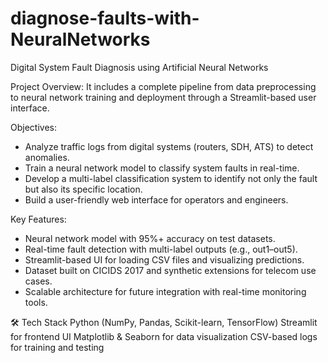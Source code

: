 # diagnose-faults-with-NeuralNetworks
Digital System Fault Diagnosis using Artificial Neural Networks

Project Overview:
It includes a complete pipeline from data preprocessing to neural network training and deployment through a Streamlit-based user interface.

Objectives:
- Analyze traffic logs from digital systems (routers, SDH, ATS) to detect anomalies.
- Train a neural network model to classify system faults in real-time.
- Develop a multi-label classification system to identify not only the fault but also its specific location.
- Build a user-friendly web interface for operators and engineers.

Key Features:
- Neural network model with 95%+ accuracy on test datasets.
- Real-time fault detection with multi-label outputs (e.g., out1–out5).
- Streamlit-based UI for loading CSV files and visualizing predictions.
- Dataset built on CICIDS 2017 and synthetic extensions for telecom use cases.
- Scalable architecture for future integration with real-time monitoring tools.

🛠️ Tech Stack
Python (NumPy, Pandas, Scikit-learn, TensorFlow)
Streamlit for frontend UI
Matplotlib & Seaborn for data visualization
CSV-based logs for training and testing
